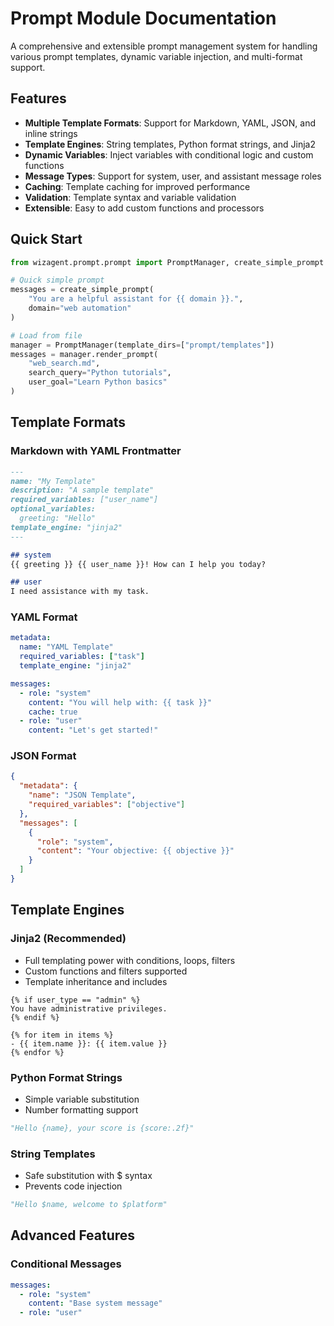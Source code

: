 # Prompt Module Documentation

A comprehensive and extensible prompt management system for handling various prompt templates, dynamic variable injection, and multi-format support.

## Features

- **Multiple Template Formats**: Support for Markdown, YAML, JSON, and inline strings
- **Template Engines**: String templates, Python format strings, and Jinja2
- **Dynamic Variables**: Inject variables with conditional logic and custom functions
- **Message Types**: Support for system, user, and assistant message roles
- **Caching**: Template caching for improved performance
- **Validation**: Template syntax and variable validation
- **Extensible**: Easy to add custom functions and processors

## Quick Start

```python
from wizagent.prompt.prompt import PromptManager, create_simple_prompt

# Quick simple prompt
messages = create_simple_prompt(
    "You are a helpful assistant for {{ domain }}.",
    domain="web automation"
)

# Load from file
manager = PromptManager(template_dirs=["prompt/templates"])
messages = manager.render_prompt(
    "web_search.md",
    search_query="Python tutorials",
    user_goal="Learn Python basics"
)
```

## Template Formats

### Markdown with YAML Frontmatter

```markdown
---
name: "My Template"
description: "A sample template"
required_variables: ["user_name"]
optional_variables:
  greeting: "Hello"
template_engine: "jinja2"
---

## system
{{ greeting }} {{ user_name }}! How can I help you today?

## user
I need assistance with my task.
```

### YAML Format

```yaml
metadata:
  name: "YAML Template"
  required_variables: ["task"]
  template_engine: "jinja2"

messages:
  - role: "system"
    content: "You will help with: {{ task }}"
    cache: true
  - role: "user" 
    content: "Let's get started!"
```

### JSON Format

```json
{
  "metadata": {
    "name": "JSON Template",
    "required_variables": ["objective"]
  },
  "messages": [
    {
      "role": "system",
      "content": "Your objective: {{ objective }}"
    }
  ]
}
```

## Template Engines

### Jinja2 (Recommended)
- Full templating power with conditions, loops, filters
- Custom functions and filters supported
- Template inheritance and includes

```jinja2
{% if user_type == "admin" %}
You have administrative privileges.
{% endif %}

{% for item in items %}
- {{ item.name }}: {{ item.value }}
{% endfor %}
```

### Python Format Strings
- Simple variable substitution
- Number formatting support

```python
"Hello {name}, your score is {score:.2f}"
```

### String Templates
- Safe substitution with $ syntax
- Prevents code injection

```python
"Hello $name, welcome to $platform"
```

## Advanced Features

### Conditional Messages

```yaml
messages:
  - role: "system"
    content: "Base system message"
  - role: "user"
```

